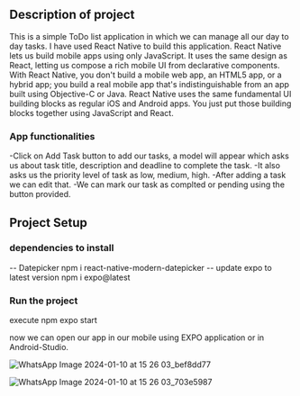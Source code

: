 ## Description of project

This is a simple ToDo list application in which we can manage all our day to day tasks.
I have used React Native to build this application.
React Native lets us build mobile apps using only JavaScript. It uses the same design as React, letting us compose a rich mobile UI from declarative components. With React Native, you don't build a mobile web app, an HTML5 app, or a hybrid app; you build a real mobile app that's indistinguishable from an app built using Objective-C or Java. React Native uses the same fundamental UI building blocks as regular iOS and Android apps. You just put those building blocks together using JavaScript and React.

### App functionalities

-Click on Add Task button to add our tasks, a model will appear which asks us about task title, description and deadline to complete the task.
-It also asks us the priority level of task as low, medium, high.
-After adding a task we can edit that.
-We can mark our task as complted or pending using the button provided.

## Project Setup

### dependencies to install

-- Datepicker
npm i react-native-modern-datepicker
-- update expo to latest version
npm i expo@latest

### Run the project

execute
npm expo start

now we can open our app in our mobile using EXPO application or in Android-Studio.

![WhatsApp Image 2024-01-10 at 15 26 03_bef8dd77](https://github.com/sathwikbandaru/ToDo-Andriod/assets/95067127/3c89010e-1b1a-4be6-bf13-1019821de81c)

![WhatsApp Image 2024-01-10 at 15 26 03_703e5987](https://github.com/sathwikbandaru/ToDo-Andriod/assets/95067127/d1459555-b1bc-4e19-900e-b3df150d6afa)
